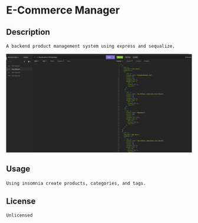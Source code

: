 # E-Commerce Manager
  
  
  ## Description
    A backend product management system using express and sequalize. 

  ![Alt text](/assets/screenshot.png?raw=true "Screen Shot")

  
  ## Usage 
    Using insomnia create products, categories, and tags. 
  
    
  ## License
    Unlicensed

  